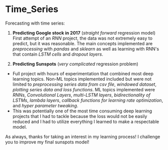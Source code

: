 # Time_Series
Forecasting with time series:

1. **Predicting Google stock in 2017** (*straight forward* regression model)
  First attempt of an *RNN* project, the data was not extremely easy to predict, but it was reasonable. The main concepts implemented are *preprocessing* with *pandas* and *sklearn* as well as learning with RNN's that contain *LSTM cells* and *dropout layers*.
  
2. **Predicting Sunspots** (*very complicated* regression problem)
* Full project with hours of experimentation that combined most deep learning topics. Non-ML topics implemented included but were not limited to *preprocessing series data from csv file*, *windowed dataset*, *plotting series data and loss functions*. ML topics implemented were *RNNs*, *Convolutional Layers*, *multi-LSTM layers*, *bidirectionality of LSTMs*, *lambda layers*, *callback functions for learning rate optimization*, and *hyper parameter tweaking*. 
* This was potentially one of the most time consuming deep learning projects that I had to tackle because the loss would not be easily reduced and I had to utilize everything I learned to make a respectable model.

As always, thanks for taking an interest in my learning process! I challenge you to improve my final sunspots model!

